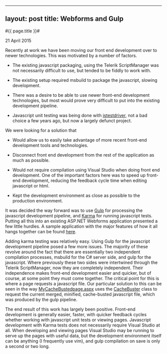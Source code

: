 
---
layout: post
title: Webforms and Gulp
---

#{{ page.title }}#

<p class="meta">21 April 2015</p>



Recently at work we have been moving our front end development over to newer technologies. This was motivated by a number of factors.

*	The existing javascript packaging, using the Telerik ScriptManager was not necessarily difficult to use, but tended to be fiddly to work with.

*	The existing setup required msbuild to package the javascript, slowing development.

*	There was a desire to be able to use newer front-end development technologies, but most would prove very difficult to put into the existing development pipeline.

*	Javascript unit testing was being done with [jstestdriver](http://code.google.com/p/js-test-driver), not a bad choice a few years ago, but now a largely defunct project.


We were looking for a solution that

* Would allow us to easily take advantage of more recent front-end development tools and technologies.

* Disconnect front end development from the rest of the application as much as possible.

* Would not require compilation using Visual Studio when doing front end development. One of the important factors here was to speed up front-end development, reducing the feedback cycle time when editing javascript or html.

* Kept the development environment as close as possible to the production environment.

It was decided the way forward was to use [Gulp](http://gulpjs.com) for processing the javascript development pipeline, and [Karma](http://karma-runner.github.io) for running javascript tests. Putting all this into an existing ASP.NET Webforms application presented a few little hurdles. A sample application with the major features of how it all hangs together can be found [here](https://github.com/hombredequeso/AspNetAndGulpDemo).

Adding karma testing was relatively easy. Using Gulp for the javascript development pipeline posed a few more issues. The majority of these revolve around the fact that there are essentially two independent compilation processes, msbuild for the C# server side, and gulp for the javascript. Where previously these two sides were intertwined through the Telerik ScriptManager, now they are completely independent. Their independence makes front-end development easier and quicker, but of course, at some point they must come together. The critical point for this is where a page requests a javascript file. Our particular solution to this can be seen in the way [MyCacheBustedpage.aspx](https://github.com/hombredequeso/AspNetAndGulpDemo/blob/master/Webapp/MyDomain/MyCacheBustedPage.aspx) uses the [CacheBuster](https://github.com/hombredequeso/AspNetAndGulpDemo/blob/master/Webapp/CacheBuster.cs) class to request the current merged, minified, cache-busted javascript file, which was produced by the gulp pipeline.

The end result of this work has largely been positive. Front-end development is generally easier, faster, with quicker feedback cycles whether working with javascript unit tests or viewing pages. Javascript development with Karma tests does not necessarily require Visual Studio at all. When developing and viewing pages Visual Studio may be running to serve up the pages with useful data, but the development environment itself can be anything (I frequently use vim), and gulp compilation on save is only a second or two long. 


